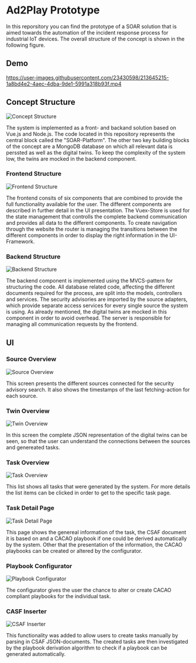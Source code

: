 # Ad2Play Prototype

<p>
In this reporsitory you can find the prototype of a SOAR solution that is aimed towards the automation of the incident response process for industrial IoT devices. The overall structure of the concept is shown in the following figure.
</p>

## Demo

https://user-images.githubusercontent.com/23430598/213645215-1a8bd4e2-4aec-4dba-9de1-5991a318b93f.mp4

## Concept Structure

![Concept Structure](./img/Concept_Structure.png)

<p>
The system is implemented as a front- and backand solution based on Vue.js and Node.js. The code located in this repository represents the central block called the "SOAR-Platform". The other two key building blocks of the concept are a MongoDB database on which all relevant data is perssted as well as the digital twins. To keep the complexity of the system low, the twins are mocked in the backend component.
</p>

### Frontend Structure

![Frontend Structure](./img/Frontend.png)

<p>
The frontend consits of six components that are combined to provide the full functionality available for the user. The different components are described in further detail in the UI presentation. The Vuex-Store is used for the state management that controlls the complete backend communication and provides all data to the different components. To create navigation through the website the router is managing the transitions between the different components in order to display the right information in the UI-Framework.
</p>

### Backend Structure

![Backend Structure](./img/Backend.png)

<p>
The backend component is implemented using the MVCS-pattern for structuring the code. All database related code, affecting the different documents required for the process, are split into the models, controllers and services. The security advisories are imported by the source adapters, which provide separate access services for every single source the system is using. As already mentioned, the digital twins are mocked in this component in order to avoid overhead. The server is responsible for managing all communication requests by the frontend.
</p>

## UI

### Source Overview

![Source Overview](./img/sourceOverview.png)

<p>
This screen presents the different sources connected for the security advisory search. It also shows the timestamps of the last fetching-action for each source.
</p>

### Twin Overview

![Twin Overview](./img/twinOverview.png)

<p>
In this screen the complete JSON representation of the digital twins can be seen, so that the user can understand the connections between the sources and genereated tasks.
</p>

### Task Overview

![Task Overview](./img/taskList.png)

<p>
This list shows all tasks that were generated by the system. For more details the list items can be clicked in order to get to the specific task page.
</p>

### Task Detail Page

![Task Detail Page](./img/taskOverview.png)

<p>
This page shows the genereal information of the task, the CSAF document it is based on and a CACAO playbook if one could be derived automatically by the system. Other that the presentation of the information, the CACAO playbooks can be created or altered by the configurator.
</p>

### Playbook Configurator

![Playbook Configurator](./img/playbookConfigurator.png)

<p>
The configurator gives the user the chance to alter or create CACAO compliant playbooks for the individual task. 
</p>

### CASF Inserter

![CSAF Inserter](./img/csafInserter.png)

<p>
This functionality was added to allow users to create tasks manually by parsing in CSAF JSON-documents. The created tasks are then investigated by the playbook derivation algorithm to check if a playbook can be generated automatically.
</p>
